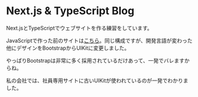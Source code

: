 # Next.js & TypeScript Blog

Next.jsとTypeScriptでウェブサイトを作る練習をしています。

JavaScriptで作った前のサイトは[こちら](https://github.com/moootoko/mtknextblog)。同じ構成ですが、開発言語が変わった他にデザインをBootstrapからUIKitに変更しました。

やっぱりBootstrapは非常に多く採用されているだけあって、一発でバレますからね。

私の会社では、社員専用サイトに古いUIKitが使われているのが一発でわかりました。

